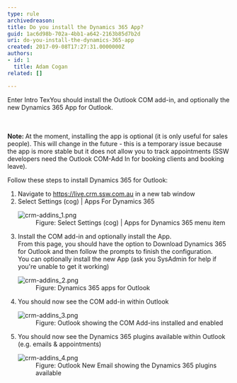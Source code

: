 ```yaml
---
type: rule
archivedreason: 
title: Do you install the Dynamics 365 App?
guid: 1ac6d98b-702a-4bb1-a642-2163b85d7b2d
uri: do-you-install-the-dynamics-365-app
created: 2017-09-08T17:27:31.0000000Z
authors:
- id: 1
  title: Adam Cogan
related: []

---
```



Enter Intro TexYou should install the Outlook COM add-in,&#160;and optionally the new Dynamics 365 App for Outlook.<br>
<br><excerpt class='endintro'></excerpt><br>
<p class="ssw15-rteElement-P"> 
   <b>Note&#58; </b>At the moment, installing the app is optional (it is only useful for sales people). This will change in the future - this is a temporary issue because the app is more stable but it does not allow you to track appointments (SSW developers need the Outlook COM-Add In for booking clients and booking leave).<br></p><p class="ssw15-rteElement-P">Follow these steps to install Dynamics 365 for Outlook&#58;﻿<br></p><ol><li>﻿﻿﻿﻿Navigate to&#160;<a href="https&#58;//live.crm.ssw.com.au/">https&#58;//live.crm.ssw.com.au</a> in a new tab window​​<br></li><li>Select Settings (cog) | Apps For Dynamics 365<br>
      <dl class="image"><dt> 
            <img src="/PublishingImages/crm-addins_1.png" alt="crm-addins_1.png" /> 
         </dt><dd>Figure&#58; Select Settings (cog) | Apps for Dynamics 365 ﻿menu﻿ item</dd></dl></li><li>Install the COM add-in and optionally install the App.<br>From this page, you should have the option to Download Dynamics 365 for Outlook and then follow the prompts to finish the configuration.<br>You can optionally install the new App (ask you SysAdmin for help if you're unable to get it working)﻿<br> 
      <dl class="image"><dt>
            <img src="/PublishingImages/crm-addins_2.png" alt="crm-addins_2.png" />
         </dt><dd>Figure&#58; Dynamics 365 apps for Outlook﻿<br></dd></dl></li><li>You should now see the COM add-in within Outlook﻿<br>
      <dl class="image"><dt>
            <img src="/PublishingImages/crm-addins_3.png" alt="crm-addins_3.png" />
         </dt><dd>Figure&#58; Outlook showing the COM Add-ins installed and enabled﻿﻿<br></dd></dl></li><li>You should now see the Dynamics 365 plugins available within Outlook﻿ (e.g. emails &amp; appointments)​<br><dl class="image"><dt>
            <img src="/PublishingImages/crm-addins_4.png" alt="crm-addins_4.png" />
         </dt><dd>Figure&#58; Outlook New Email showing the Dynamics 365 plugins available</dd></dl></li>
</ol>​<br>


